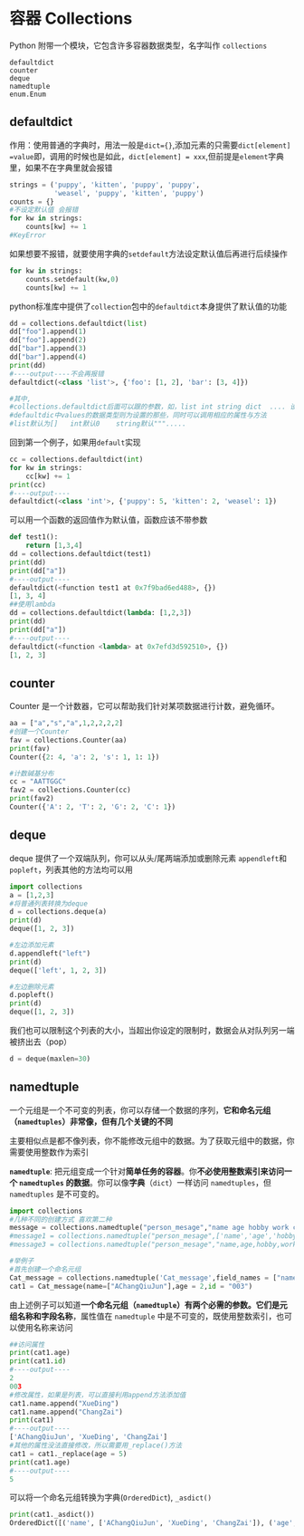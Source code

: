 # 容器 Collections

Python 附带一个模块，它包含许多容器数据类型，名字叫作 `collections`

```
defaultdict
counter
deque
namedtuple
enum.Enum
```

## defaultdict

作用：使用普通的字典时，用法一般是`dict={}`,添加元素的只需要`dict[element] =value`即，调用的时候也是如此，`dict[element] = xxx`,但前提是`element`字典里，如果不在字典里就会报错

```python
strings = ('puppy', 'kitten', 'puppy', 'puppy',
           'weasel', 'puppy', 'kitten', 'puppy')
counts = {}
#不设定默认值 会报错
for kw in strings:
    counts[kw] += 1
#KeyError
```

如果想要不报错，就要使用字典的`setdefault`方法设定默认值后再进行后续操作

```python
for kw in strings:
    counts.setdefault(kw,0)
    counts[kw] += 1
```

python标准库中提供了`collection`包中的`defaultdict`本身提供了默认值的功能

```python
dd = collections.defaultdict(list)
dd["foo"].append(1)
dd["foo"].append(2)
dd["bar"].append(3)
dd["bar"].append(4)
print(dd)
#----output----不会再报错
defaultdict(<class 'list'>, {'foo': [1, 2], 'bar': [3, 4]})

#其中,
#collections.defaultdict后面可以跟的参数，如，list int string dict  .... 设定了不同的参数后，
#defaultdic中values的数据类型则为设置的那些，同时可以调用相应的属性与方法
#list默认为[]   int默认0    string默认""".....
```

回到第一个例子，如果用`default`实现

```python
cc = collections.defaultdict(int)
for kw in strings:
    cc[kw] += 1
print(cc)
#----output----
defaultdict(<class 'int'>, {'puppy': 5, 'kitten': 2, 'weasel': 1})
```

可以用一个函数的返回值作为默认值，函数应该不带参数

```python
def test1():
    return [1,3,4]
dd = collections.defaultdict(test1)
print(dd)
print(dd["a"])
#----output----
defaultdict(<function test1 at 0x7f9bad6ed488>, {})
[1, 3, 4]
##使用lambda
dd = collections.defaultdict(lambda: [1,2,3])
print(dd)
print(dd["a"])
#----output----
defaultdict(<function <lambda> at 0x7efd3d592510>, {})
[1, 2, 3]
```

## counter

Counter 是一个计数器，它可以帮助我们针对某项数据进行计数，避免循环。

```python
aa = ["a","s","a",1,2,2,2,2]
#创建一个Counter
fav = collections.Counter(aa)
print(fav)
Counter({2: 4, 'a': 2, 's': 1, 1: 1})

#计数碱基分布
cc = "AATTGGC"
fav2 = collections.Counter(cc)
print(fav2)
Counter({'A': 2, 'T': 2, 'G': 2, 'C': 1})
```

## deque

deque 提供了一个双端队列，你可以从头/尾两端添加或删除元素	`appendleft`和`popleft`，列表其他的方法均可以用

```python
import collections
a = [1,2,3]
#将普通列表转换为deque
d = collections.deque(a)
print(d)
deque([1, 2, 3])

#左边添加元素
d.appendleft("left")
print(d)
deque(['left', 1, 2, 3])

#左边删除元素
d.popleft()
print(d)
deque([1, 2, 3])
```

我们也可以限制这个列表的大小，当超出你设定的限制时，数据会从对队列另一端被挤出去（pop）

```python
d = deque(maxlen=30)
```

## namedtuple

一个元组是一个不可变的列表，你可以存储一个数据的序列，**它和命名元组（`namedtuples`）非常像，但有几个关键的不同**

主要相似点是都不像列表，你不能修改元组中的数据。为了获取元组中的数据，你需要使用整数作为索引

**`namedtuple`**: 把元组变成一个针对**简单任务的容器**。你**不必使用整数索引来访问一个 `namedtuples` 的数据**。你可以像**字典**（`dict`）一样访问 `namedtuples`，但 `namedtuples` 是不可变的。

```python
import collections
#几种不同的创建方式 喜欢第二种
message = collections.namedtuple("person_mesage","name age hobby work code")
#message1 = collections.namedtuple("person_mesage",['name','age','hobby','work','code'])
#message3 = collections.namedtuple("person_mesage","name,age,hobby,work,code")

#举例子
#首先创建一个命名元组
Cat_message = collections.namedtuple('Cat_message',field_names = ["name","age","id"])#Cat_message与后面的'Cat_message'需要一致
cat1 = Cat_message(name=["AChangQiuJun"],age = 2,id = "003")
```

由上述例子可以知道**一个命名元组（`namedtuple`）有两个必需的参数。它们是元组名称和字段名称**，属性值在 `namedtuple` 中是不可变的，既使用整数索引，也可以使用名称来访问

```python
##访问属性
print(cat1.age)
print(cat1.id)
#----output----
2
003
#修改属性，如果是列表，可以直接利用append方法添加值
cat1.name.append("XueDing")
cat1.name.append("ChangZai")
print(cat1)
#----output----
['AChangQiuJun', 'XueDing', 'ChangZai']
#其他的属性没法直接修改，所以需要用_replace()方法
cat1 = cat1._replace(age = 5)
print(cat1.age)
#----output----
5
```

可以将一个命名元组转换为字典(`OrderedDict`), `_asdict()`

```python
print(cat1._asdict())
OrderedDict([('name', ['AChangQiuJun', 'XueDing', 'ChangZai']), ('age', 5), ('id', '003')])
```

